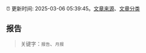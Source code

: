 :alarm_clock: 更新时间: 2025-03-06 05:39:45。[文章来源](/README.md)、[文章分类](/TAGS.md)

## 报告


> 关键字：`报告`、`月报`



